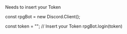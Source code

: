 Needs to insert your Token

const rpgBot = new Discord.Client();

const token = ""; // Insert your Token
rpgBot.login(token)